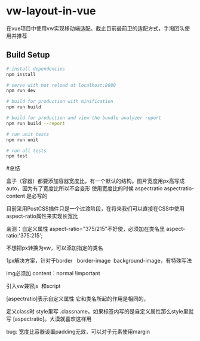# vw-layout-in-vue

在vue项目中使用vw实现移动端适配。截止目前最前卫的适配方式，手淘团队使用并推荐

## Build Setup

``` bash
# install dependencies
npm install

# serve with hot reload at localhost:8080
npm run dev

# build for production with minification
npm run build

# build for production and view the bundle analyzer report
npm run build --report

# run unit tests
npm run unit

# run all tests
npm test
```
#总结

盒子（容器）都要添加容器宽度比，有一个默认的结构。图片宽度用px高写成auto，因为有了宽度比所以不会变形
使用宽度比的时候    aspectratio   aspectratio-content 是必写的

目前采用PostCSS插件只是一个过渡阶段，在将来我们可以直接在CSS中使用aspect-ratio属性来实现长宽比

亲测：自定义属性 aspect-ratio="375/215"不好使，必须加在类名里  aspect-ratio:'375:215';

<div aspectratio>
    <div aspectratio-content>
    </div>
</div>

不想把px转换为vw，可以添加指定的类名

1px解决方案，针对于border   border-image  background-image，有特殊写法

img必须加 content：normal !important



引入vw兼容js  和script

[aspectratio]表示自定义属性 它和类名所起的作用是相同的，

定义class时 style里写 .classname。如果标签内写的是自定义属性那么style里就写 [aspectratio]。大漠就喜欢这样用

bug: 宽度比容器设置padding无效，可以对子元素使用margin


